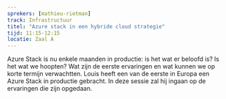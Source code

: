 ```yaml
---
sprekers: [mathieu-rietman]
track: Infrastructuur 
titel: "Azure stack in een hybride cloud strategie"
tijd: 11:15-12:15
locatie: Zaal A
---
```

Azure Stack is nu enkele maanden in productie: is het wat er
beloofd is? Is het wat we hoopten? Wat zijn de eerste ervaringen en wat kunnen we op
korte termijn verwachtten. Louis heeft een van de eerste in Europa een Azure Stack
in productie gebracht. In deze sessie zal hij ingaan op de ervaringen die zijn
opgedaan.